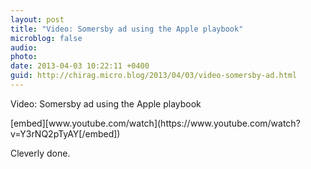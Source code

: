 ```yaml
---
layout: post
title: "Video: Somersby ad using the Apple playbook"
microblog: false
audio: 
photo: 
date: 2013-04-03 10:22:11 +0400
guid: http://chirag.micro.blog/2013/04/03/video-somersby-ad.html
---
```

<p>Video: Somersby ad using the Apple playbook</p>
[embed][www.youtube.com/watch](https://www.youtube.com/watch?v=Y3rNQ2pTyAY[/embed])
<p>Cleverly done.</p>
